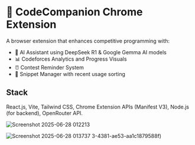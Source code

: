# 🚀 CodeCompanion Chrome Extension

A browser extension that enhances competitive programming with:

- 🤖 AI Assistant using DeepSeek R1 & Google Gemma AI models
- 📊 Codeforces Analytics and Progress Visuals
- ⏰ Contest Reminder System
- 🧩 Snippet Manager with recent usage sorting

## Stack

React.js, Vite, Tailwind CSS, Chrome Extension APIs (Manifest V3), Node.js (for backend), OpenRouter API.

![Screenshot 2025-06-28 012213](https://github.com/user-attachments/assets/c87985d4-5485-4cbb-8336-a10b1252c05e)

![Screenshot 2025-06-28 013737](https://github.com/user-attachments/assets/95d7b1e6-d750-4ee4-9cb2-485426ce4444)
3-4381-ae53-aa1c1879588f)
